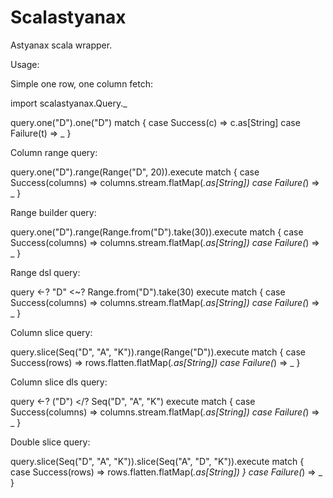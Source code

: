 Scalastyanax
============

Astyanax scala wrapper.

Usage:

Simple one row, one column fetch:

import scalastyanax.Query._

  query.one("D").one("D") match {
        case Success(c) => c.as[String]
        case Failure(t) => _
      }
      
Column range query:

  query.one("D").range(Range("D", 20)).execute match {
        case Success(columns) => columns.stream.flatMap(_.as[String])
        case Failure(_) => _
      }
      
Range builder query:

  query.one("D").range(Range.from("D").take(30)).execute match {
        case Success(columns) => columns.stream.flatMap(_.as[String])
        case Failure(_) => _
      }
      
Range dsl query:

  query <-? "D" <~? Range.from("D").take(30) execute match {
        case Success(columns) => columns.stream.flatMap(_.as[String])
        case Failure(_) => _
      }

Column slice query:

  query.slice(Seq("D", "A", "K")).range(Range("D")).execute match {
        case Success(rows) => rows.flatten.flatMap(_.as[String])
        case Failure(_) => _
      }

Column slice dls query:

  query <-? ("D") </? Seq("D", "A", "K") execute match {
        case Success(columns) => columns.stream.flatMap(_.as[String])
        case Failure(_) => _
      }

Double slice query:

  query.slice(Seq("D", "A", "K")).slice(Seq("A", "D", "K")).execute match {
        case Success(rows) => rows.flatten.flatMap(_.as[String])
        }
        case Failure(_) => _
      }
